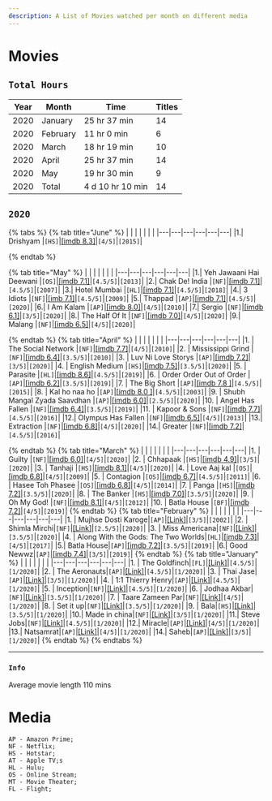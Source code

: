 ```yaml
---
description: A List of Movies watched per month on different media
---
```

# Movies

## `Total Hours` 
| Year  | Month | Time | Titles |
|---|---|---|---|
| 2020  | January | 25 hr 37 min  | 14 |
| 2020  | February | 11 hr 0 min  | 6 |
| 2020  | March | 18 hr 19 min  | 10 |
| 2020  | April | 25 hr 37 min  | 14 |
| 2020  | May | 19 hr 30 min  | 9 |
| 2020  | Total | 4 d 10 hr 10 min  | 14 |


## `2020`
{% tabs %}
{% tab title="June" %}
|   |   |   |   |   |   |
|---|---|---|---|---|---|
|1.| Drishyam |`[HS]`|[[imdb 8.3]](https://www.imdb.com/title/tt4430212/)|`[4/5]`|`[2015]`|

{% endtab %}

{% tab title="May" %}
|   |   |   |   |   |   |
|---|---|---|---|---|---|
|1.| Yeh Jawaani Hai Deewani |`[OS]`|[[imdb 7.1]](https://www.imdb.com/title/tt2178470/)|`[4.5/5]`|`[2013]`|
|2.| Chak De! India |`[NF]`|[[imdb 7.1]](https://www.imdb.com/title/tt2178470/)|`[4.5/5]`|`[2007]`|
|3.| Hotel Mumbai |`[HL]`|[[imdb 7.1]](https://www.imdb.com/title/tt2178470/)|`[4.5/5]`|`[2018]`|
|4.| 3 Idiots |`[NF]`|[[imb 7.1]](https://www.imdb.com/title/tt2178470/)|`[4.5/5]`|`[2009]`|
|5.| Thappad |`[AP]`|[[imdb 7.1]](https://www.imdb.com/title/tt2178470/)|`[4.5/5]`|`[2020]`|
|6.| I Am Kalam |`[AP]`|[[imdb 8.0]](https://www.imdb.com/title/tt1805263/)|`[4/5]`|`[2010]`|
|7.| Sergio |`[NF]`|[[imdb 6.1]](https://www.imdb.com/title/tt8750570/)|`[3/5]`|`[2020]`|
|8.| The Half Of It |`[NF]`|[[imdb 7.0]](https://www.imdb.com/title/tt9683478/)|`[4/5]`|`[2020]`|
|9.| Malang |`[NF]`|[[imdb 6.5]](https://www.imdb.com/title/tt9877170/)|`[4/5]`|`[2020]`|

{% endtab %}
{% tab title="April" %}
|   |   |   |   |   |   |
|---|---|---|---|---|---|
|1. | The Social Network |`[NF]`|[[imdb 7.7]](https://www.imdb.com/title/tt1285016/)|`[4/5]`|`[2010]`|
|2. | Mississippi Grind |`[NF]`|[[imdb 6.4]](https://www.imdb.com/title/tt2349144/)|`[3.5/5]`|`[2010]`|
|3. | Luv Ni Love Storys |`[AP]`|[[imdb 7.2]](https://www.imdb.com/title/tt2349144/)|`[3/5]`|`[2020]`|
|4. | English Medium  |`[HS]`|[[imdb 7.5]](https://www.imdb.com/title/tt8907986/)|`[3.5/5]`|`[2020]`|
|5. | Parasite |`[HL]`|[[imdb 8.6]](https://www.imdb.com/title/tt6751668/)|`[4.5/5]`|`[2019]`|
|6. | Order Order Out of Order |`[AP]`|[[imdb 6.2]](https://www.imdb.com/title/tt9686586/)|`[3.5/5]`|`[2019]`|
|7. | The Big Short |`[AP]`|[[imdb 7.8 ]](https://www.imdb.com/title/tt1596363/)|`[4.5/5]`|`[2015]`|
|8. | Kal ho naa ho |`[AP]`|[[imdb 8.0 ]](https://www.imdb.com/title/tt0347304/)|`[4.5/5]`|`[2003]`|
|9. | Shubh Mangal Zyada Saavdhan |`[AP]`|[[imdb 6.0]](https://www.imdb.com/title/tt10309906/)|`[2.5/5]`|`[2020]`|
|10. | Angel Has Fallen |`[NF]`|[[imdb 6.4]](https://www.imdb.com/title/tt6189022/)|`[3.5/5]`|`[2019]`|
|11. | Kapoor & Sons |`[NF]`|[[imdb 7.7]](https://www.imdb.com/title/tt4900716/)|`[4.5/5]`|`[2016]`|
|12.| Olympus Has Fallen |`[NF]`|[[imdb 6.5]](https://www.imdb.com/title/tt2302755/)|`[4/5]`|`[2013]`|
|13.| Extraction |`[NF]`|[[imdb 6.8]](https://www.imdb.com/title/tt2302755/)|`[4/5]`|`[2020]`|
|14.| Greater |`[NF]`|[[imdb 7.2]](https://www.imdb.com/title/tt2950418/)|`[4.5/5]`|`[2016]`|

{% endtab %}
{% tab title="March" %}
|   |   |   |   |   |   |
|---|---|---|---|---|---|
|1. | Guilty |`[NF]`|[[imdb 6.0]](https://www.imdb.com/title/tt10062614/)|`[4/5]`|`[2020]`|
|2. | Chhapaak |`[HS]`|[[imdb 4.9]](https://www.imdb.com/title/tt9614460/)|`[3/5]`|`[2020]`|
|3. | Tanhaji |`[HS]`|[[imdb 8.1]](https://www.imdb.com/title/tt8108274/)|`[4/5]`|`[2020]`|
|4. | Love Aaj kal |`[OS]`|[[imdb 6.8]](https://www.imdb.com/title/tt1275863/)|`[4/5]`|`[2009]`|
|5. | Contagion |`[OS]`|[[imdb 6.7]](https://www.imdb.com/title/tt1598778/)|`[4.5/5]`|`[2011]`|
|6. | Hasee Toh Phasee |`[OS]`|[[imdb 6.8]](https://www.imdb.com/title/tt3173910/)|`[4/5]`|`[2014]`|
|7. | Panga |`[HS]`|[[imdb 7.2]](https://www.imdb.com/title/tt8983166/)|`[3.5/5]`|`[2020]`|
|8. | The Banker |`[HS]`|[[imdb 7.0]](https://www.imdb.com/title/tt6285944/)|`[3.5/5]`|`[2020]`|
|9. | Oh My God! |`[NF]`|[[imdb 8.1]](https://www.imdb.com/title/tt2283748/)|`[4/5]`|`[2012]`|
|10. | Batla House |`[BF]`|[[imdb 7.2]](https://www.imdb.com/title/tt8869978/ )|`[4/5]`|`[2019]`|
{% endtab %}
{% tab title="February" %}
|   |   |   |   |   |   |
|---|---|---|---|---|---|
|1. | Mujhse Dosti Karoge|`[AP]`|[[Link]](https://www.imdb.com/title/tt0272736/)|`[3/5]`|`[2002]`|
|2. | Shimla Mirchi|`[NF]`|[[Link]](https://www.imdb.com/title/tt4486148/)|`[2.5/5]`|`[2020]`|
|3. | Miss Americana|`[NF]`|[[Link]](https://www.imdb.com/title/tt11388580/)|`[3.5/5]`|`[2020]`|
|4. | Along With the Gods: The Two Worlds|`[HL]`|[[imdb 7.3]](https://www.imdb.com/title/tt7160070/)|`[4/5]`|`[2017]`|
|5.| Batla House|`[AP]`|[[imdb 7.2]](https://www.imdb.com/title/tt8869978/)|`[3.5/5]`|`[2019]`|
|6.| Good Newwz|`[AP]`|[[imdb 7.4]](https://www.imdb.com/title/tt8504014/)|`[3/5]`|`[2019]`|
{% endtab %}
{% tab title="January" %}
|   |   |   |   |   |   |
|---|---|---|---|---|---|
|1. | The Goldfinch|```[FL]```|[[Link]](https://www.imdb.com/title/tt3864056)|```[4.5/5]```|```[1/2020]```|
|2. | The Aeronauts|```[AP]```|[[Link]](https://www.imdb.com/title/tt6141246/)|```[4.5/5]```|```[1/2020]```|
|3. | Thai Jase|```[AP]```|[[Link]](https://www.imdb.com/title/tt5545568/)|```[3/5]```|```[1/2020]```|
|4. | 1:1 Thierry Henry|```[AP]```|[[Link]](https://www.imdb.com/title/tt2616068/)|```[4.5/5]```|```[1/2020]```|
|5. | Inception|```[NF]```|[[Link]](https://www.imdb.com/title/tt1375666/)|```[4.5/5]```|```[1/2020]```|
|6. | Jodhaa Akbar|```[NF]```|[[Link]](https://www.imdb.com/title/tt0449994/)|```[3.5/5]```|```[1/2020]```|
|7. | Taare Zameen Par|```[NF]```|[[Link]](https://www.imdb.com/title/tt0986264/)|```[4/5]```|```[1/2020]```|
|8. | Set it up|```[NF]```|[[Link]](https://www.imdb.com/title/tt5304992/)|```[3.5/5]```|```[1/2020]```|
|9. | Bala|```[HS]```|[[Link]](https://www.imdb.com/title/tt9420648/)|```[3.5/5]```|```[1/2020]```|
|10.| Made in china|```[NF]```|[[Link]](https://www.imdb.com/title/tt8983180/)|```[3/5]```|```[1/2020]```|
|11.| Steve Jobs|```[NF]```|[[Link]](https://www.imdb.com/title/tt2080374/)|```[4.5/5]```|```[1/2020]```|
|12.| Miracle|```[AP]```|[[Link]](https://www.imdb.com/title/tt0349825/)|```[4/5]```|```[1/2020]```|
|13.| Natsamrat|```[AP]```|[[Link]](https://www.imdb.com/title/tt10428316/)|```[4/5]```|```[1/2020]```|
|14.| Saheb|```[AP]```|[[Link]](https://www.imdb.com/title/tt9531094/)|```[3/5]```|```[1/2020]```|
{% endtab %}
{% endtabs %}

---
### `Info`
Average movie length 110 mins

<!-- Template 
| | Name|`[]`|[[]]()|`[/5]`|`[/]`|
-->

# Media
```
AP - Amazon Prime;
NF - Netflix;
HS - Hotstar;
AT - Apple TV;s
HL - Hulu;
OS - Online Stream;
MT - Movie Theater;
FL - Flight;
```
